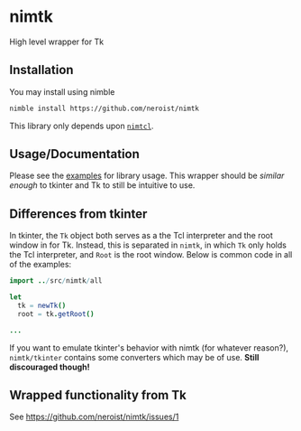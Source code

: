 # nimtk

High level wrapper for Tk

## Installation

You may install using nimble

```sh
nimble install https://github.com/neroist/nimtk
```

This library only depends upon [`nimtcl`](https://github.com/neroist/nimtcl).

## Usage/Documentation

Please see the [examples](/examples/) for library usage. This wrapper should be
*similar enough* to tkinter and Tk to still be intuitive to use.

## Differences from tkinter

In tkinter, the `Tk` object both serves as a the Tcl interpreter and the root window
in for Tk. Instead, this is separated in `nimtk`, in which `Tk` only holds the Tcl
interpreter, and `Root` is the root window. Below is common code in all of the
examples:

```nim
import ../src/nimtk/all

let
  tk = newTk()
  root = tk.getRoot()

...
```

If you want to emulate tkinter's behavior with nimtk (for whatever reason?),
`nimtk/tkinter` contains some converters which may be of use. **Still discouraged
though!**

## Wrapped functionality from Tk

See https://github.com/neroist/nimtk/issues/1